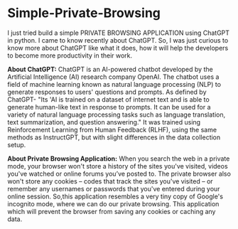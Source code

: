 # Simple-Private-Browsing
I just tried build a simple PRIVATE BROWSING APPLICATION using ChatGPT in python. I came to know recently about ChatGPT. So, I was just curious to know more about ChatGPT like what it does, how it will help the developers to become more productivity in their work. 

**About ChatGPT:**
ChatGPT is an AI-powered chatbot developed by the Artificial Intelligence (AI) research company OpenAI. The chatbot uses a field of machine learning known as natural language processing (NLP) to generate responses to users' questions and prompts. As defined by ChatGPT- "Its 'AI is trained on a dataset of internet text and is able to generate human-like text in response to prompts. It can be used for a variety of natural language processing tasks such as language translation, text summarization, and question answering." 
It was trained using Reinforcement Learning from Human Feedback (RLHF), using the same methods as InstructGPT, but with slight differences in the data collection setup. 

**About Private Browsing Application:**
When you search the web in a private mode, your browser won't store a history of the sites you've visited, videos you've watched or online forums you’ve posted to. The private browser also won't store any cookies – codes that track the sites you've visited – or remember any usernames or passwords that you've entered during your online session.
So,this application resembles a very tiny copy of Google's incognito mode, where we can do our private browsing. This application which will prevent the browser from saving any cookies or caching any data.

